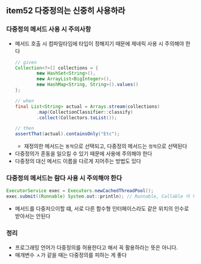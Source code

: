 ## item52 다중정의는 신중히 사용하라

### 다중정의 메서드 사용 시 주의사항
- 메서드 호출 시 컴파일타임에 타입이 정해지기 때문에 제네릭 사용 시 주의해야 한다
    ```java
    // given
    Collection<?>[] collections = {
            new HashSet<String>(),
            new ArrayList<BigInteger>(),
            new HashMap<String, String>().values()
    };
    
    // when
    final List<String> actual = Arrays.stream(collections)
            .map(CollectionClassifier::classify)
            .collect(Collectors.toList());
    
    // then
    assertThat(actual).containsOnly("Etc");
    ```
    - 재정의한 메서드는 `동적`으로 선택되고, 다중정의 메서드는 `정적`으로 선택된다
- 다중정의가 혼동을 일으킬 수 있기 때문에 사용에 주의해야 한다
- 다중정의 대신 메서드 이름을 다르게 지어주는 방법도 있다

### 다중정의 메서드는 람다 사용 시 주의해야 한다
```java
ExecutorService exec = Executors.newCachedThreadPool();
exec.submit((Runnable) System.out::println); // Runnable, Callable 이 다중정의되어있음
```
- 메서드를 다중저으이할 떄, 서로 다른 함수형 인터페이스라도 같은 위치의 인수로 받아서는 안된다

### 정리
- 프로그래밍 언어가 다중정의를 허용한다고 해서 꼭 활용하라는 뜻은 아니다. 
- 매개변수 ㅅ가 같을 때는 다중정의를 피하는 게 좋다